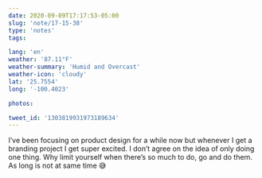 ```yaml
---
date: 2020-09-09T17:17:53-05:00
slug: 'note/17-15-38'
type: 'notes'
tags:

lang: 'en'
weather: '87.11°F'
weather-summary: 'Humid and Overcast'
weather-icon: 'cloudy'
lat: '25.7554'
long: '-100.4023'

photos:

tweet_id: '1303819931973189634'
---
```

I’ve been focusing on product design for a while now but whenever I get a branding project I get super excited. I don’t agree on the idea of only doing one thing. Why limit yourself when there’s so much to do, go and do them. 
As long is not at same time 😅 